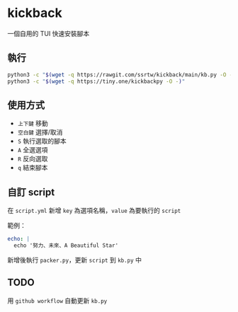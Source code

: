 # kickback

一個自用的 TUI 快速安裝腳本

## 執行

```sh
python3 -c "$(wget -q https://rawgit.com/ssrtw/kickback/main/kb.py -O -)"
python3 -c "$(wget -q https://tiny.one/kickbackpy -O -)"
```

## 使用方式

* `上下鍵` 移動
* `空白鍵` 選擇/取消
* `S` 執行選取的腳本
* `A` 全選選項
* `R` 反向選取
* `q` 結束腳本

## 自訂 script

在 `script.yml` 新增 `key` 為選項名稱，`value` 為要執行的 `script`

範例：
```yml
echo: |
  echo '努力、未來、A Beautiful Star'
```

新增後執行 `packer.py`，更新 `script` 到 `kb.py` 中

## TODO

用 `github workflow` 自動更新 `kb.py`